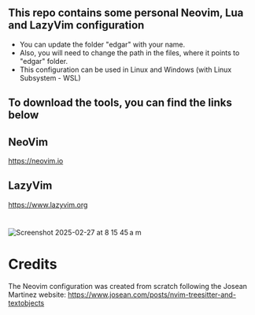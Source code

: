 ## This repo contains some personal Neovim, Lua and LazyVim configuration

  - You can update the folder "edgar" with your name.
  - Also, you will need to change the path in the files, where it points to "edgar" folder.
  - This configuration can be used in Linux and Windows (with Linux Subsystem - WSL)

## To download the tools, you can find the links below

## NeoVim 
https://neovim.io

## LazyVim
https://www.lazyvim.org

#
![Screenshot 2025-02-27 at 8 15 45 a m](https://github.com/user-attachments/assets/3a73b9a4-e096-4fca-9a24-dfee6106c6c3)


# Credits
The Neovim configuration was created from scratch following the Josean Martinez website: https://www.josean.com/posts/nvim-treesitter-and-textobjects
